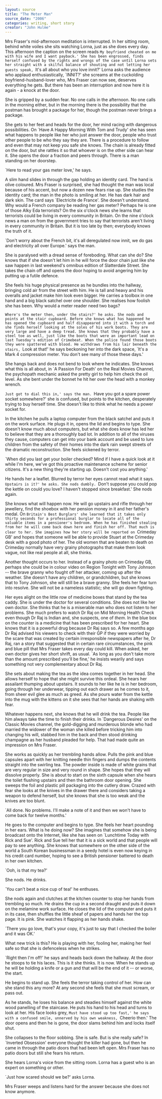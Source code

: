 ```yaml
---
layout: source
title: "The Meter Man"
source_date: "2006"
categories: writing, short story
creator: "John Hulme"
---
```



  Mrs Fraser's mid-afternoon meditation is interrupted. In her
  sitting room, behind white voiles she sits watching Lorna, just
  as she does every day. This afternoon the caption on the screen
  reads `My boyfriend cheated on me with his wife and I want
  payback.' She has been engrossed, finds herself confused by the
  rights and wrongs of the case until Lorna sets her straight with
  a skilful balance of shouting and not letting her guests speak,
  `It's all about who you love innit?' Lorna asks the audience
  who applaud enthusiastically, `INNIT?' she screams at the
  cuckolding boyfriend-husband-lover who, Mrs Fraser can now see,
  deserves everything he gets. But there has been an interruption
  and now here it is again - a knock at the door.

  She is gripped by a sudden fear. No one calls in the afternoon.
  No one calls in the morning either, but in the morning there is
  the possibility that the postman has brought a package for her,
  though the postman never brings a package.

  She gets to her feet and heads for the door, her mind racing
  with dangerous possibilities. On `Have A Happy Morning With Tom
  and Trudy' she has seen what happens to people like her who just
  answer the door, people who trust other people to be who they
  say they are. There is a procedure to follow and even that may
  not keep you safe she knows. The chain is already fitted on the
  door, but she rattles it so that whoever is on the other side
  can hear it. She opens the door a fraction and peers through.
  There is a man standing on her doorstep.

  `Here to read your gas meter love,' he says.

  A slim hand slides in through the gap holding an identity card.
  The hand is olive coloured. Mrs Fraser is surprised, she had
  thought the man was local because of his accent, but now a
  dozen new fears rise up. She studies the identity card; the man
  in the photo is smiling at her. He has dark hair and dark skin.
  The card says `Electricite de France'. She doesn't understand.
  Why would a French company be reading her gas meter? Perhaps he
  is one of those Alky Eda terrorists? On the six o'clock news she
  learns that terrorists could be living in every community in
  Britain. On the nine o'clock news a man on from the government
  tries to say that terrorists aren't living in every community
  in Britain. But it is too late by then; everybody knows the
  truth of it.

  `Don't worry about the French bit, it's all deregulated now
  innit, we do gas and electricity all over Europe.' says the
  man.

  She is paralysed with a dread sense of foreboding. What can she
  do? She knows that if she doesn't let him in he will force the
  door chain just like she saw happen in last weekend's omnibus
  edition of Slatterdale Street. She takes the chain off and
  opens the door hoping to avoid angering him by putting up a
  futile defence.

  She feels his huge physical presence as he bundles into the
  hallway, bringing cold air from the street with him. He is tall
  and heavy and his overalls and jacket make him look even bigger.
  He carries a toolbox in one hand and a big black satchel over
  one shoulder. She realises how foolish she has been. Why would
  a meter reader need two bags?

  `Where's the meter then, under the stairs?' he asks. She nods
  and points at the stair cupboard. Before she knows what has
  happened he has opened the cupboard and half disappeared into
  it with a torch and she finds herself looking at the soles of
  his work boots. They are very large and have a deep tread. She
  knows that they probably have a steel toe as well, just like
  the boots that were an important lead on last Tuesday's edition
  of Crimebeat. When the police found those boots they were
  spattered with blood. He withdraws from his lair beneath the
  stairs, `Look at that!' he says beckoning her into the dark
  space, `It's a Mark 4 compression meter. You don't see many of
  those these days.'

  She hangs back and does not bend to look where he indicates. She
  knows what this is all about, in `A Passion For Death' on the
  Real Movies Channel, the psychopath mechanic asked the pretty
  girl to help him check the oil level. As she bent under the
  bonnet he hit her over the head with a monkey wrench.

  `Just got to dial this in,' says the man. `Have you got a
  spare power socket somewhere?' she is confused, but points to
  the kitchen, desperately trying to buy herself time. She
  doesn't like to think what he needs a power socket for.

  In the kitchen he pulls a laptop computer from the black satchel
  and puts it on the work surface. He plugs it in, opens the lid
  and begins to type. She doesn't know much about computers, but
  what she does know has led her to believe that they are a
  thoroughly bad lot. In addition to all of the viruses they
  cause, computers can get into your bank account and be used to
  lure children from the safety of their homes into the dark rain
  swept streets of the dramatic reconstruction. She feels sickened
  by terror.

  `When did you last get your boiler checked? Mind if I have a
  quick look at it while I'm here, we've got this proactive
  maintenance scheme for senior citizens. It's a new thing
  they're starting up. Doesn't cost you anything.'

  He hands her a leaflet. Blurred by terror her eyes cannot read
  what it says. `Upstairs is it?' he asks. She nods dumbly.
  `Don't suppose you could pop the kettle on could you love?
  I haven't stopped since breakfast.' She nods again.

  She knows what will happen now. He will go upstairs and rifle
  through her jewellery, find the shoebox with her pension money
  in it and her father's medal. On `Britain's Best Burglars' she
  learned that it takes only thirty seconds for a professional
  burglar to locate all of the valuable items in a pensioner's
  bedroom. When he has finished stealing from her he will come
  back down here and finish her off. That much is clear to her.
  She imagines how her story will be reported on `Crimeday GB'
  and hopes that someone will be able to provide Stuart at the
  Crimeday desk with a good photo of her. The old women that are
  beaten to death on Crimeday normally have very grainy
  photographs that make them look vague, not like real people at
  all, she thinks.

  Another thought occurs to her. Instead of a grainy photo on
  Crimeday GB, perhaps she could be in colour video on Region
  Tonight with Tony Johnson -- the brave granny who fought off her
  attacker, coming up after the weather. She doesn't have any
  children, or grandchildren, but she knows that to Tony Johnson,
  she will still be a brave granny. She feels her fear turn into
  resolve. She will not be a nameless statistic; she will go down
  fighting.

  Her eyes alight on the little row of medicine boxes that stand
  by the tea caddy. She is under the doctor for several
  conditions. She does not like her own doctor. She thinks that
  he is a miserable man who does not listen to her problems. She
  much prefers to watch Dr Raj on Mid Morning Health Check even
  though Dr Raj is Indian and, she suspects, one of _them_. In the
  blue box on the counter is a medicine that has been prescribed
  for her heart. She knows that it is a powerful drug because Dr
  Raj says so. A few months ago Dr Raj advised his viewers to
  check with their GP if they were worried by the scare that was
  created by certain irresponsible newspapers after he, Dr Raj,
  ran a story that suggested that in certain rare circumstances,
  the pink and blue pill that Mrs Fraser takes every day could
  kill. When asked, her own doctor gives her short shrift, as
  usual. `As long as you don't take more than the amount
  prescribed you'll be fine,' he insists wearily and says
  something not very complementary about Dr Raj.

  She sets about making the tea as the idea comes together in her
  head. She allows herself to hope that she might survive this
  ordeal. She hears her assailant thumping about upstairs. It
  sounds to her like he is in her bedroom, going through her
  underwear, tipping out each drawer as he comes to it, from
  sheer evil glee as much as greed. As she pours water from the
  kettle into the mug with the kittens on it she sees that her
  hands are shaking with fear.

  Whatever happens next, she knows that he will drink the tea.
  People like him always take the time to finish their drinks. In
  `Dangerous Desires' on the Classic Movies channel, the
  gold-digging and murderous blonde who had married the widower
  of the woman she killed before tricking him into changing his
  will, stabbed him in the back and then stood drinking champagne
  as her husband pleaded for help. That had made quite an
  impression on Mrs Fraser.

  She works as quickly as her trembling hands allow. Pulls the
  pink and blue capsules apart with her knitting needle thin
  fingers and dumps the contents straight into the swirling tea.
  The powder inside is made of white grains that are very regular
  in size and very round in shape. She hopes that they will
  dissolve properly. She is about to start on the sixth capsule
  when she hears the toilet flushing upstairs and then the
  bathroom door opening. She sweeps the foil and plastic pill
  packaging into the cutlery draw. Crazed with fear she looks at
  the knives in the drawer there and considers taking a weapon to
  defend herself, but she knows that she is too weak and the
  knives are too blunt.

  `All done. No problems. I'll make a note of it and then we
  won't have to come back for twelve months.'

  He goes to the computer and begins to type. She feels her heart
  pounding in her ears. What is he doing now? She imagines that
  somehow she is being broadcast onto the Internet, like she has
  seen on `Lunchtime Today with Rick and Sue'. Rick and Sue tell
  her that it is a sick world and that people will pay to see
  anything. She knows that somewhere on the other side of the
  world a South Korean businessman in a seedy hotel is even now
  keying in his credit card number, hoping to see a British
  pensioner battered to death in her own kitchen.

  `Ooh, is that my tea?'

  She nods. He drinks.

  `You can't beat a nice cup of tea!' he enthuses.

  She nods again and clutches at the kitchen counter to stop her
  hands from trembling so much. He drains the cup in a second
  draught and puts it down on the melamine work surface. He
  closes the lid of the computer and puts it in its case, then
  shuffles the little sheaf of papers and hands her the top page.
  It is pink. She watches it flapping as her hands shake.

  `There you go love, that's your copy, it's just to say that I
  checked the boiler and it was OK.'

  What new trick is this? He is playing with her, fooling her,
  making her feel safe so that she is defenceless when he
  strikes.

  `Right then I'm off!' he says and heads back down the hallway.
  At the door he stoops to tie his laces. This is it she thinks.
  It is now. When he stands up he will be holding a knife or a
  gun and that will be the end of it -- or worse, the start.

  He begins to stand up. She feels the terror taking control of
  her. How can she stand this any more? At any second she feels
  that she must scream, or pass out.

  As he stands, he loses his balance and steadies himself against
  the white wood panelling of the staircase. He puts his hand to
  his head and turns to look at her. His face looks grey, `Must
  have stood up too fast,' he says with a confused smile,
  unnerved by his own weakness, `Cheerio then.' The door opens
  and then he is gone, the door slams behind him and locks itself
  shut.

  She collapses to the floor sobbing. She is safe. But is she
  really safe? In `Inverted Obsession' everyone thought the
  killer had gone, but then he came in through the patio doors
  that had been left open. Mrs Fraser has no patio doors but
  still she fears his return.

  She hears Lorna's voice from the sitting room. Lorna has a guest
  who is an expert on something or other.

  `Just how scared should we be?' asks Lorna.

  Mrs Fraser weeps and listens hard for the answer because she
  does not know anymore.
